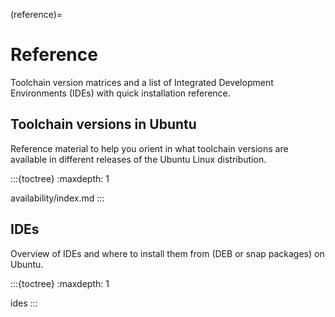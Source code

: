 (reference)=
# Reference

Toolchain version matrices and a list of Integrated Development Environments (IDEs) with quick installation reference.


## Toolchain versions in Ubuntu

Reference material to help you orient in what toolchain versions are available in different releases of the Ubuntu Linux distribution.

:::{toctree}
:maxdepth: 1

availability/index.md
:::


## IDEs

Overview of IDEs and where to install them from (DEB or snap packages) on Ubuntu.

:::{toctree}
:maxdepth: 1

ides
:::
